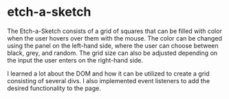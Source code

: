 # etch-a-sketch

The Etch-a-Sketch consists of a grid of squares that can be filled with color when the user hovers over them with the mouse. The color can be changed using the panel on the left-hand side, where the user can choose between black, grey, and random. The grid size can also be adjusted depending on the input the user enters on the right-hand side.

I learned a lot about the DOM and how it can be utilized to create a grid consisting of several divs. I also implemented event listeners to add the desired functionality to the page.
